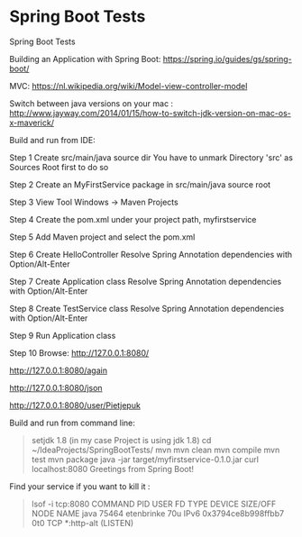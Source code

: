 # Spring Boot Tests
Spring Boot Tests

Building an Application with Spring Boot: https://spring.io/guides/gs/spring-boot/

MVC: https://nl.wikipedia.org/wiki/Model-view-controller-model

Switch between java versions on your mac : http://www.jayway.com/2014/01/15/how-to-switch-jdk-version-on-mac-os-x-maverick/

Build and run from IDE:

Step 1
Create src/main/java source dir
You have to unmark Directory 'src' as Sources Root first to do so

Step 2
Create an MyFirstService package in src/main/java source root

Step 3
View Tool Windows -> Maven Projects

Step 4
Create the pom.xml under your project path, <artifactId>myfirstservice</artifactId>

Step 5
Add Maven project and select the pom.xml

Step 6
Create HelloController
Resolve Spring Annotation dependencies with Option/Alt-Enter

Step 7
Create Application class
Resolve Spring Annotation dependencies with Option/Alt-Enter

Step 8
Create TestService class
Resolve Spring Annotation dependencies with Option/Alt-Enter

Step 9
Run Application class

Step 10
Browse:
http://127.0.0.1:8080/

http://127.0.0.1:8080/again

http://127.0.0.1:8080/json

http://127.0.0.1:8080/user/Pietjepuk

Build and run from command line:

> setjdk 1.8 (in my case Project is using jdk 1.8)
> cd ~/IdeaProjects/SpringBootTests/
> mvn
> mvn clean
> mvn compile
> mvn test
> mvn package
> java -jar target/myfirstservice-0.1.0.jar
> curl localhost:8080
Greetings from Spring Boot!

Find your service if you want to kill it :
> lsof -i tcp:8080
COMMAND   PID       USER   FD   TYPE             DEVICE SIZE/OFF NODE NAME
java    75464 etenbrinke   70u  IPv6 0x3794ce8b998ffbb7      0t0  TCP *:http-alt (LISTEN)

